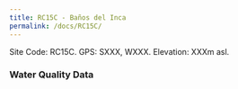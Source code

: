 ```yaml
---
title: RC15C - Baños del Inca
permalink: /docs/RC15C/
---
```




Site Code: RC15C.  GPS: SXXX, WXXX. Elevation: XXXm asl.

### Water Quality Data

